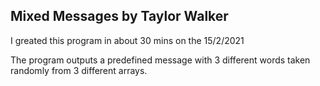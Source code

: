 ## Mixed Messages by Taylor Walker
I greated this program in about 30 mins on the 15/2/2021

The program outputs a predefined message with 3 different words taken randomly from 3 different arrays.
